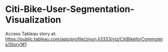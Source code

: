 # Citi-Bike-User-Segmentation-Visualization
Access Tableau story at: https://public.tableau.com/app/profile/ziyun.li3333/viz/CitiBikeforCommuters/Story1#1
